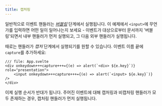 ```yaml
---
title: 캡처링
---
```


일반적으로 이벤트 핸들러는 [_버블링_](https://developer.mozilla.org/en-US/docs/Learn/JavaScript/Building_blocks/Event_bubbling) 단계에서 실행됩니다. 이 예제에서 `<input>`에 무언가를 입력하면 어떤 일이 일어나는지 보세요 - 이벤트가 대상으로부터 문서까지 '버블링'되면서 내부 핸들러가 먼저 실행되고, 그 다음 외부 핸들러가 실행됩니다.

때로는 핸들러가 _캡처_ 단계에서 실행되기를 원할 수 있습니다. 이벤트 이름 끝에 `capture`를 추가하세요:

```svelte
/// file: App.svelte
<div onkeydown+++capture+++={(e) => alert(`<div> ${e.key}`)} role="presentation">
	<input onkeydown+++capture+++={(e) => alert(`<input> ${e.key}`)} />
</div>
```

이제 실행 순서가 반대가 됩니다. 주어진 이벤트에 대해 캡처링과 비캡처링 핸들러가 모두 존재하는 경우, 캡처링 핸들러가 먼저 실행됩니다.
